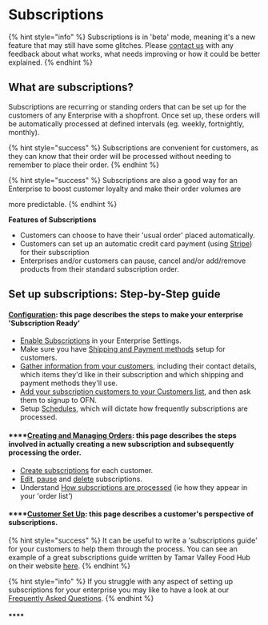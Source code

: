 # Subscriptions

{% hint style="info" %}
Subscriptions is in 'beta' mode, meaning it's a new feature that may still have some glitches. Please [contact us](https://www.openfoodnetwork.org/find-your-local-open-food-network/) with any feedback about what works, what needs improving or how it could be better explained.
{% endhint %}

## What are subscriptions? <a href="#what-are-subscriptions" id="what-are-subscriptions"></a>

Subscriptions are recurring or standing orders that can be set up for the customers of any Enterprise with a shopfront. Once set up, these orders will be automatically processed at defined intervals (eg. weekly, fortnightly, monthly).

{% hint style="success" %}
Subscriptions are convenient for customers, as they can know that their order will be processed without needing to remember to place their order.&#x20;
{% endhint %}

{% hint style="success" %}
Subscriptions are also a good way for an Enterprise to boost customer loyalty and make their order volumes are&#x20;

more predictable.
{% endhint %}

**Features of Subscriptions**

* Customers can choose to have their 'usual order' placed automatically.
* Customers can set up an automatic credit card payment (using [Stripe](../shopfront/payment-methods.md#integrated-payment-providers)) for their subscription
* Enterprises and/or customers can pause, cancel and/or add/remove products from their standard subscription order.

## Set up subscriptions: Step-by-Step guide

#### [Configuration](subscriptions-configuration.md): this page describes the steps to make your enterprise 'Subscription Ready'

* [Enable Subscriptions](subscriptions-configuration.md#activate-subscriptions) in your Enterprise Settings.
* Make sure you have [Shipping and Payment methods](subscriptions-configuration.md#shipping-and-payment-methods-for-subscriptions) setup for customers.
* [Gather information from your customers](subscriptions-configuration.md#gather-information-from-your-customers), including their contact details, which items they'd like in their subscription and which shipping and payment methods they'll use.
* [Add your subscription customers to your Customers list](subscriptions-configuration.md#add-your-subscribers-to-your-customer-list), and then ask them to signup to OFN.
* Setup [Schedules](subscriptions-configuration.md#schedules), which will dictate how frequently subscriptions are processed.

#### ****[**Creating and Managing Orders**](subscriptions-creating-and-managing-orders.md)**: this page describes the steps involved in actually creating a new subscription and subsequently processing the order.**

* [Create subscriptions](subscriptions-creating-and-managing-orders.md#create-subscriptions) for each customer.
* [Edit](subscriptions-creating-and-managing-orders.md#edit-a-customers-subscription), [pause](subscriptions-creating-and-managing-orders.md#pause-a-subscription) and [delete](subscriptions-creating-and-managing-orders.md#delete-a-subscription) subscriptions.
* Understand [How subscriptions are processed](subscriptions-creating-and-managing-orders.md#how-are-subscriptions-processed) (ie how they appear in your 'order list')

#### ****[**Customer Set Up**](subscriptions-the-customers-perspective.md)**: this page describes a customer's perspective of subscriptions.**

{% hint style="success" %}
It can be useful to write a 'subscriptions guide' for your customers to help them through the process. You can see an example of a great subscriptions guide written by Tamar Valley Food Hub on their website [here](https://www.tamarvalleyfoodhubs.org.uk/subscriptions).
{% endhint %}

{% hint style="info" %}
If you struggle with any aspect of setting up subscriptions for your enterprise you may like to have a look at our [Frequently Asked Questions](subscriptions-faqs.md).
{% endhint %}

#### ****

